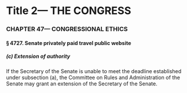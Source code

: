 
# Title 2— THE CONGRESS
### CHAPTER 47— CONGRESSIONAL ETHICS
#### § 4727. Senate privately paid travel public website
##### (c) Extension of authority

If the Secretary of the Senate is unable to meet the deadline established under subsection (a), the Committee on Rules and Administration of the Senate may grant an extension of the Secretary of the Senate.
